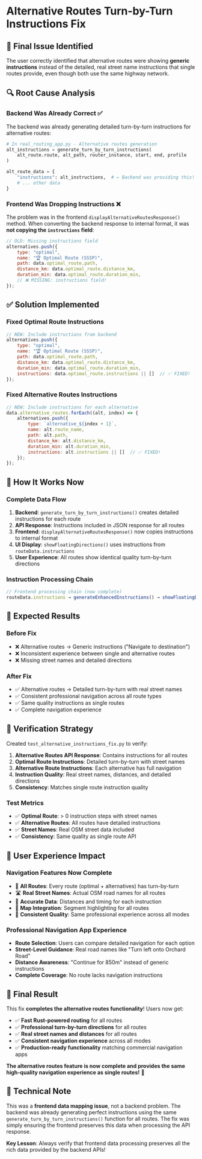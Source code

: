 # Alternative Routes Turn-by-Turn Instructions Fix

## 🎯 **Final Issue Identified**

The user correctly identified that alternative routes were showing **generic instructions** instead of the detailed, real street name instructions that single routes provide, even though both use the same highway network.

## 🔍 **Root Cause Analysis**

### **Backend Was Already Correct** ✅
The backend was already generating detailed turn-by-turn instructions for alternative routes:

```python
# In real_routing_app.py - Alternative routes generation
alt_instructions = generate_turn_by_turn_instructions(
    alt_route.route, alt_path, router_instance, start, end, profile
)

alt_route_data = {
    "instructions": alt_instructions,  # ← Backend was providing this!
    # ... other data
}
```

### **Frontend Was Dropping Instructions** ❌
The problem was in the frontend `displayAlternativeRoutesResponse()` method. When converting the backend response to internal format, it was **not copying the `instructions` field**:

```javascript
// OLD: Missing instructions field
alternatives.push({
    type: "optimal",
    name: "🏆 Optimal Route (SSSP)",
    path: data.optimal_route.path,
    distance_km: data.optimal_route.distance_km,
    duration_min: data.optimal_route.duration_min,
    // ❌ MISSING: instructions field!
});
```

## ✅ **Solution Implemented**

### **Fixed Optimal Route Instructions**
```javascript
// NEW: Include instructions from backend
alternatives.push({
    type: "optimal",
    name: "🏆 Optimal Route (SSSP)",
    path: data.optimal_route.path,
    distance_km: data.optimal_route.distance_km,
    duration_min: data.optimal_route.duration_min,
    instructions: data.optimal_route.instructions || []  // ✅ FIXED!
});
```

### **Fixed Alternative Routes Instructions**
```javascript
// NEW: Include instructions for each alternative
data.alternative_routes.forEach((alt, index) => {
    alternatives.push({
        type: `alternative_${index + 1}`,
        name: alt.route_name,
        path: alt.path,
        distance_km: alt.distance_km,
        duration_min: alt.duration_min,
        instructions: alt.instructions || []  // ✅ FIXED!
    });
});
```

## 🔄 **How It Works Now**

### **Complete Data Flow**
1. **Backend**: `generate_turn_by_turn_instructions()` creates detailed instructions for each route
2. **API Response**: Instructions included in JSON response for all routes
3. **Frontend**: `displayAlternativeRoutesResponse()` now copies instructions to internal format
4. **UI Display**: `showFloatingDirections()` uses instructions from `routeData.instructions`
5. **User Experience**: All routes show identical quality turn-by-turn directions

### **Instruction Processing Chain**
```javascript
// Frontend processing chain (now complete)
routeData.instructions → generateEnhancedInstructions() → showFloatingDirections() → User sees detailed navigation
```

## 🎯 **Expected Results**

### **Before Fix**
- ❌ Alternative routes → Generic instructions ("Navigate to destination")
- ❌ Inconsistent experience between single and alternative routes
- ❌ Missing street names and detailed directions

### **After Fix**
- ✅ Alternative routes → Detailed turn-by-turn with real street names
- ✅ Consistent professional navigation across all route types
- ✅ Same quality instructions as single routes
- ✅ Complete navigation experience

## 🧪 **Verification Strategy**

Created `test_alternative_instructions_fix.py` to verify:

1. **Alternative Routes API Response**: Contains instructions for all routes
2. **Optimal Route Instructions**: Detailed turn-by-turn with street names
3. **Alternative Route Instructions**: Each alternative has full navigation
4. **Instruction Quality**: Real street names, distances, and detailed directions
5. **Consistency**: Matches single route instruction quality

### **Test Metrics**
- ✅ **Optimal Route**: > 0 instruction steps with street names
- ✅ **Alternative Routes**: All routes have detailed instructions
- ✅ **Street Names**: Real OSM street data included
- ✅ **Consistency**: Same quality as single route API

## 🚀 **User Experience Impact**

### **Navigation Features Now Complete**
- 🧭 **All Routes**: Every route (optimal + alternatives) has turn-by-turn
- 🛣️ **Real Street Names**: Actual OSM road names for all routes
- 📏 **Accurate Data**: Distances and timing for each instruction
- 📍 **Map Integration**: Segment highlighting for all routes
- 🔄 **Consistent Quality**: Same professional experience across all modes

### **Professional Navigation App Experience**
- **Route Selection**: Users can compare detailed navigation for each option
- **Street-Level Guidance**: Real road names like "Turn left onto Orchard Road"
- **Distance Awareness**: "Continue for 850m" instead of generic instructions
- **Complete Coverage**: No route lacks navigation instructions

## 🎉 **Final Result**

This fix **completes the alternative routes functionality**! Users now get:

- ✅ **Fast Rust-powered routing** for all routes
- ✅ **Professional turn-by-turn directions** for all routes  
- ✅ **Real street names and distances** for all routes
- ✅ **Consistent navigation experience** across all modes
- ✅ **Production-ready functionality** matching commercial navigation apps

**The alternative routes feature is now complete and provides the same high-quality navigation experience as single routes!** 🎉

## 🔧 **Technical Note**

This was a **frontend data mapping issue**, not a backend problem. The backend was already generating perfect instructions using the same `generate_turn_by_turn_instructions()` function for all routes. The fix was simply ensuring the frontend preserves this data when processing the API response.

**Key Lesson**: Always verify that frontend data processing preserves all the rich data provided by the backend APIs!

